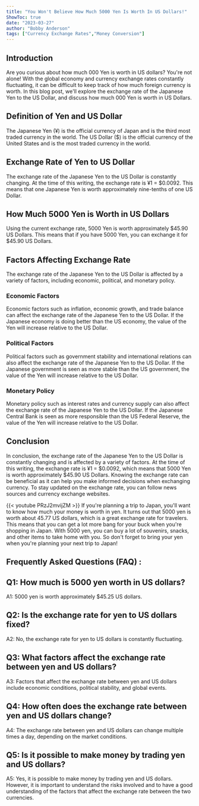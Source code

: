 ```yaml
---
title: "You Won't Believe How Much 5000 Yen Is Worth In US Dollars!"
ShowToc: true 
date: "2023-03-27"
author: "Bobby Anderson" 
tags: ["Currency Exchange Rates","Money Conversion"]
---
```

## Introduction

Are you curious about how much 000 Yen is worth in US dollars? You're not alone! With the global economy and currency exchange rates constantly fluctuating, it can be difficult to keep track of how much foreign currency is worth. In this blog post, we'll explore the exchange rate of the Japanese Yen to the US Dollar, and discuss how much 000 Yen is worth in US Dollars. 

## Definition of Yen and US Dollar

The Japanese Yen (¥) is the official currency of Japan and is the third most traded currency in the world. The US Dollar ($) is the official currency of the United States and is the most traded currency in the world. 

## Exchange Rate of Yen to US Dollar

The exchange rate of the Japanese Yen to the US Dollar is constantly changing. At the time of this writing, the exchange rate is ¥1 = $0.0092. This means that one Japanese Yen is worth approximately nine-tenths of one US Dollar. 

## How Much 5000 Yen is Worth in US Dollars

Using the current exchange rate, 5000 Yen is worth approximately $45.90 US Dollars. This means that if you have 5000 Yen, you can exchange it for $45.90 US Dollars. 

## Factors Affecting Exchange Rate

The exchange rate of the Japanese Yen to the US Dollar is affected by a variety of factors, including economic, political, and monetary policy. 

### Economic Factors

Economic factors such as inflation, economic growth, and trade balance can affect the exchange rate of the Japanese Yen to the US Dollar. If the Japanese economy is doing better than the US economy, the value of the Yen will increase relative to the US Dollar. 

### Political Factors

Political factors such as government stability and international relations can also affect the exchange rate of the Japanese Yen to the US Dollar. If the Japanese government is seen as more stable than the US government, the value of the Yen will increase relative to the US Dollar. 

### Monetary Policy

Monetary policy such as interest rates and currency supply can also affect the exchange rate of the Japanese Yen to the US Dollar. If the Japanese Central Bank is seen as more responsible than the US Federal Reserve, the value of the Yen will increase relative to the US Dollar. 

## Conclusion

In conclusion, the exchange rate of the Japanese Yen to the US Dollar is constantly changing and is affected by a variety of factors. At the time of this writing, the exchange rate is ¥1 = $0.0092, which means that 5000 Yen is worth approximately $45.90 US Dollars. Knowing the exchange rate can be beneficial as it can help you make informed decisions when exchanging currency. To stay updated on the exchange rate, you can follow news sources and currency exchange websites.

{{< youtube PRzJ2mvijZM >}} 
If you're planning a trip to Japan, you'll want to know how much your money is worth in yen. It turns out that 5000 yen is worth about 45.77 US dollars, which is a great exchange rate for travelers. This means that you can get a lot more bang for your buck when you're shopping in Japan. With 5000 yen, you can buy a lot of souvenirs, snacks, and other items to take home with you. So don't forget to bring your yen when you're planning your next trip to Japan!

## Frequently Asked Questions (FAQ) :
## Q1: How much is 5000 yen worth in US dollars?
A1: 5000 yen is worth approximately $45.25 US dollars.

## Q2: Is the exchange rate for yen to US dollars fixed?
A2: No, the exchange rate for yen to US dollars is constantly fluctuating.

## Q3: What factors affect the exchange rate between yen and US dollars?
A3: Factors that affect the exchange rate between yen and US dollars include economic conditions, political stability, and global events.

## Q4: How often does the exchange rate between yen and US dollars change?
A4: The exchange rate between yen and US dollars can change multiple times a day, depending on the market conditions.

## Q5: Is it possible to make money by trading yen and US dollars?
A5: Yes, it is possible to make money by trading yen and US dollars. However, it is important to understand the risks involved and to have a good understanding of the factors that affect the exchange rate between the two currencies.





